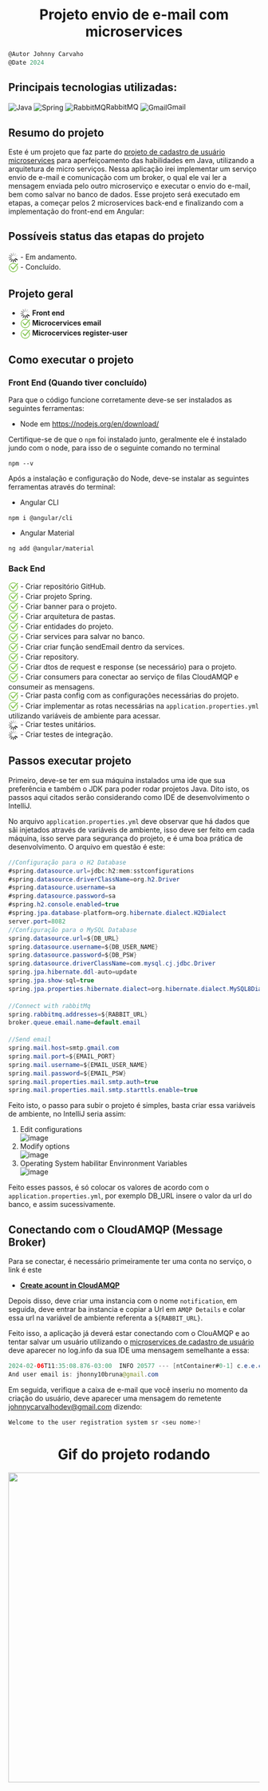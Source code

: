 <h1 align="center">
    Projeto envio de e-mail com microservices
</h1>

```javascript
@Autor Johnny Carvaho
@Date 2024
```

## Principais tecnologias utilizadas: <br/>
<p>
    <img align="center" alt="Java" height="30" width="40" src="https://cdn.jsdelivr.net/gh/devicons/devicon/icons/java/java-original-wordmark.svg" />
    <img align="center" alt="Spring" height="30" width="40" src="https://cdn.jsdelivr.net/gh/devicons/devicon/icons/spring/spring-original-wordmark.svg" />
    <img align="center" alt="RabbitMQ" height="30" width="40" src="https://cdn.jsdelivr.net/gh/devicons/devicon@latest/icons/rabbitmq/rabbitmq-original.svg"/>RabbitMQ
    <img align="center" alt="Gmail" height="30" width="40" src="https://cdn.jsdelivr.net/gh/devicons/devicon@latest/icons/google/google-original.svg"/>Gmail
</p>

## Resumo do projeto

Este é um projeto que faz parte do [projeto de cadastro de usuário microservices](https://github.com/JohnnyCarvalho/user-microservices) para aperfeiçoamento das habilidades em Java, utilizando a arquitetura de micro serviços. Nessa aplicação irei implementar um serviço envio de e-mail e comunicação com um broker, o qual ele vai ler a mensagem enviada pelo outro microserviço e executar o envio do e-mail, bem como salvar no banco de dados.
Esse projeto será executado em etapas, a começar pelos 2 microservices back-end e finalizando com a implementação do front-end em Angular:

## Possíveis status das etapas do projeto
####
<img align="center" height="20" width="20" src="https://github.com/JohnnyCarvalho/email-microservices/blob/master/email-services/assets/loading.gif"> - Em andamento.<br>
<img align="center" height="20" width="20" src="https://github.com/JohnnyCarvalho/email-microservices/blob/master/email-services/assets/ok.png"> - Concluído.


## Projeto geral
- <img align="center" height="20" width="20" src="https://github.com/JohnnyCarvalho/email-microservices/blob/master/email-services/assets/loading.gif"> <b>Front end</b>
- <img align="center" height="20" width="20" src="https://github.com/JohnnyCarvalho/email-microservices/blob/master/email-services/assets/ok.png"> <b>Microcervices email</b>
- <img align="center" height="20" width="20" src="https://github.com/JohnnyCarvalho/email-microservices/blob/master/email-services/assets/ok.png"> <b>Microcervices register-user</b>


## Como executar o projeto

### Front End (Quando tiver concluído)
Para que o código funcione corretamente deve-se ser instalados as seguintes ferramentas:
- Node em <a>https://nodejs.org/en/download/</a>

Certifique-se de que o ```npm``` foi instalado junto, geralmente ele é instalado jundo com o node, para isso de o seguinte comando no terminal
````
npm --v
````
Após a instalação e configuração do Node, deve-se instalar as seguintes ferramentas através do terminal:
- Angular CLI 
```
npm i @angular/cli
```
- Angular Material 
```
ng add @angular/material
```

### Back End
<img align="center" height="20" width="20" src="https://github.com/JohnnyCarvalho/email-microservices/blob/master/email-services/assets/ok.png"> - Criar repositório GitHub.<br>
<img align="center" height="20" width="20" src="https://github.com/JohnnyCarvalho/email-microservices/blob/master/email-services/assets/ok.png"> - Criar projeto Spring.<br>
<img align="center" height="20" width="20" src="https://github.com/JohnnyCarvalho/email-microservices/blob/master/email-services/assets/ok.png"> - Criar banner para o projeto.<br>
<img align="center" height="20" width="20" src="https://github.com/JohnnyCarvalho/email-microservices/blob/master/email-services/assets/ok.png"> - Criar arquitetura de pastas.<br>
<img align="center" height="20" width="20" src="https://github.com/JohnnyCarvalho/email-microservices/blob/master/email-services/assets/ok.png"> - Criar entidades do projeto.<br>
<img align="center" height="20" width="20" src="https://github.com/JohnnyCarvalho/email-microservices/blob/master/email-services/assets/ok.png"> - Criar services para salvar no banco.<br>
<img align="center" height="20" width="20" src="https://github.com/JohnnyCarvalho/email-microservices/blob/master/email-services/assets/ok.png"> - Criar criar função sendEmail dentro da services.<br>
<img align="center" height="20" width="20" src="https://github.com/JohnnyCarvalho/email-microservices/blob/master/email-services/assets/ok.png"> - Criar repository.<br>
<img align="center" height="20" width="20" src="https://github.com/JohnnyCarvalho/email-microservices/blob/master/email-services/assets/ok.png"> - Criar dtos de request e response (se necessário) para o projeto.<br>
<img align="center" height="20" width="20" src="https://github.com/JohnnyCarvalho/email-microservices/blob/master/email-services/assets/ok.png"> - Criar consumers para conectar ao serviço de filas CloudAMQP e consumeir as mensagens.<br>
<img align="center" height="20" width="20" src="https://github.com/JohnnyCarvalho/email-microservices/blob/master/email-services/assets/ok.png"> - Criar pasta config com as configurações necessárias do projeto.<br>
<img align="center" height="20" width="20" src="https://github.com/JohnnyCarvalho/email-microservices/blob/master/email-services/assets/ok.png"> - Criar implementar as rotas necessárias na ```application.properties.yml``` utilizando variáveis de ambiente para acessar.<br>
<img align="center" height="20" width="20" src="https://github.com/JohnnyCarvalho/email-microservices/blob/master/email-services/assets/loading.gif"> - Criar testes unitários.<br>
<img align="center" height="20" width="20" src="https://github.com/JohnnyCarvalho/email-microservices/blob/master/email-services/assets/loading.gif"> - Criar testes de integração.<br>


## Passos executar projeto
Primeiro, deve-se ter em sua máquina instalados uma ide que sua preferência e também o JDK para poder rodar projetos Java. Dito isto, os passos aqui citados serão considerando como IDE de desenvolvimento o IntelliJ.

No arquivo ```application.properties.yml``` deve observar que há dados que sãi injetados através de variáveis de ambiente, isso deve ser feito em cada máquina, isso serve para segurança do projeto, e é uma boa prática de desenvolvimento. O arquivo em questão é este:

```Java
//Configuração para o H2 Database
#spring.datasource.url=jdbc:h2:mem:sstconfigurations
#spring.datasource.driverClassName=org.h2.Driver
#spring.datasource.username=sa
#spring.datasource.password=sa
#spring.h2.console.enabled=true
#spring.jpa.database-platform=org.hibernate.dialect.H2Dialect
server.port=8082
//Configuração para o MySQL Database
spring.datasource.url=${DB_URL}
spring.datasource.username=${DB_USER_NAME}
spring.datasource.password=${DB_PSW}
spring.datasource.driverClassName=com.mysql.cj.jdbc.Driver
spring.jpa.hibernate.ddl-auto=update
spring.jpa.show-sql=true
spring.jpa.properties.hibernate.dialect=org.hibernate.dialect.MySQL8Dialect

//Connect with rabbitMq
spring.rabbitmq.addresses=${RABBIT_URL}
broker.queue.email.name=default.email

//Send email
spring.mail.host=smtp.gmail.com
spring.mail.port=${EMAIL_PORT}
spring.mail.username=${EMAIL_USER_NAME}
spring.mail.password=${EMAIL_PSW}
spring.mail.properties.mail.smtp.auth=true
spring.mail.properties.mail.smtp.starttls.enable=true

```
Feito isto, o passo para subir o projeto é simples, basta criar essa variáveis de ambiente, no IntelliJ seria assim:

1. Edit configurations <br>
![image](https://github.com/JohnnyCarvalho/user-microservices/assets/66291657/37ecd102-5ad6-42bd-957d-0dfa8685fa78)
2. Modify options <br>
![image](https://github.com/JohnnyCarvalho/user-microservices/assets/66291657/ac8caf9a-ecbe-4efd-9242-8eedd4eddce4)
3. Operating System habilitar Envinronment Variables <br>
![image](https://github.com/JohnnyCarvalho/user-microservices/assets/66291657/2c00a97c-443f-4525-bc6d-168f2b35f00a) <br>

Feito esses passos, é só colocar os valores de acordo com o ```application.properties.yml```, por exemplo DB_URL insere o valor da url do banco, e assim sucessivamente.

## Conectando com o CloudAMQP (Message Broker)
Para se conectar, é necessário primeiramente ter uma conta no serviço, o link é este
* <b>[Create acount in CloudAMQP](https://www.cloudamqp.com/)</b>

Depois disso, deve criar uma instancia com o nome ```notification```, em seguida, deve entrar ba instancia e copiar a Url em ```AMQP Details``` e colar essa url na variável de ambiente referenta a ```${RABBIT_URL}```.

Feito isso, a aplicação já deverá estar conectando com o ClouAMQP e ao tentar salvar um usuário utilizando o [microservices de cadastro de usuário](https://github.com/JohnnyCarvalho/user-microservices) deve aparecer no log.info da sua IDE uma mensagem semelhante a essa:
```Java
2024-02-06T11:35:08.876-03:00  INFO 20577 --- [ntContainer#0-1] c.e.e.consumers.EmailConsumer            : The email body is: com.emailservice.emailservices.entities.Email@4e52f8ee
And user email is: jhonny10bruna@gmail.com
```
Em seguida, verifique a caixa de e-mail que você inseriu no momento da criação do usuário, deve aparecer uma mensagem do remetente johnnycarvalhodev@gmail.com dizendo:
```javascript
Welcome to the user registration system sr <seu nome>!
```

<h1 align="center">
    Gif do projeto rodando
</h1>

<p align="center">
<img align="center" height="620" width="980" src="https://github.com/JohnnyCarvalho/user-microservices/blob/master/backend/register-user-api/assets/GifDoProjeto.gif">
</p>


